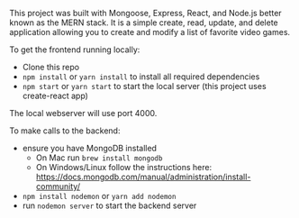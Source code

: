 This project was built with Mongoose, Express, React, and Node.js better known as the MERN stack. It is a simple create, read, update, and delete application allowing you to create and modify a list of favorite video games.

To get the frontend running locally:

- Clone this repo
- `npm install` or `yarn install` to install all required dependencies
- `npm start` or `yarn start` to start the local server (this project uses create-react app)

The local webserver will use port 4000.

To make calls to the backend:

- ensure you have MongoDB installed
    - On Mac run `brew install mongodb`
    - On Windows/Linux follow the instructions here: https://docs.mongodb.com/manual/administration/install-community/
- `npm install nodemon` or `yarn add nodemon`
- run `nodemon server` to start the backend server
